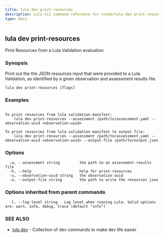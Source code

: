 ```yaml
---
title: lula dev print-resources
description: Lula CLI command reference for <code>lula dev print-resources</code>.
type: docs
---
```

## lula dev print-resources

Print Resources from a Lula Validation evaluation

### Synopsis


Print out the the JSON resources input that were provided to a Lula Validation, as identified by a given observation and assessment results file.


```
lula dev print-resources [flags]
```

### Examples

```

To print resources from lula validation manifest:
	lula dev print-resources --assessment /path/to/assessment.yaml --observation-uuid <observation-uuid>

To print resources from lula validation manifest to output file:
	lula dev print-resources --assessment /path/to/assessment.yaml --observation-uuid <observation-uuid> --output-file /path/to/output.json

```

### Options

```
  -a, --assessment string         the path to an assessment-results file
  -h, --help                      help for print-resources
  -u, --observation-uuid string   the observation uuid
  -o, --output-file string        the path to write the resources json
```

### Options inherited from parent commands

```
  -l, --log-level string   Log level when running Lula. Valid options are: warn, info, debug, trace (default "info")
```

### SEE ALSO

* [lula dev](./lula_dev.md)	 - Collection of dev commands to make dev life easier

